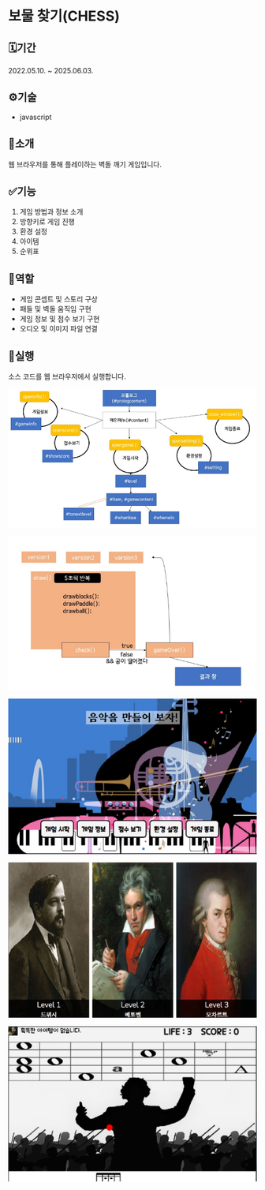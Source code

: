 # 보물 찾기(CHESS)

## 🗓️기간
2022.05.10. ~ 2025.06.03.

## ⚙️기술
- javascript

## 📖소개
웹 브라우저를 통해 플레이하는 벽돌 깨기 게임입니다.

## ✅기능
1. 게임 방법과 정보 소개
2. 방향키로 게임 진행
3. 환경 설정
4. 아이템
5. 순위표

## 👥역할
- 게임 콘셉트 및 스토리 구상
- 패들 및 벽돌 움직임 구현
- 게임 정보 및 점수 보기 구현
- 오디오 및 이미지 파일 연결

## 🚀실행
소스 코드를 웹 브라우저에서 실행합니다.

![이미지](소개/구조.png)

![이미지](소개/구현.png)

![이미지](소개/메인.png)

![이미지](소개/난이도.png)

![이미지](소개/플레이.png)

